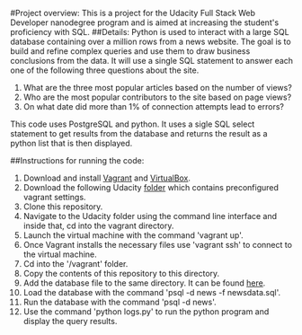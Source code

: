 #Project overview:
This is a project for the Udacity Full Stack Web Developer nanodegree program and is aimed at increasing the student's proficiency with SQL.
##Details:
Python is used to interact with a large SQL database containing over a million rows from a news website.
The goal is to build and refine complex queries and use them to draw business conclusions from the data. It will use a single SQL statement to answer each one of the following three questions about the site.

1. What are the three most popular articles based on the number of views?
2. Who are the most popular contributors to the site based on page views?
3. On what date did more than 1% of connection attempts lead to errors?

This code uses PostgreSQL and python. It uses a sigle SQL select statement to get results from the database and returns the result as a python list that is then displayed.

##Instructions for running the code:
1. Download and install [Vagrant](https://www.vagrantup.com/) and [VirtualBox](https://www.virtualbox.org/).
2. Download the following Udacity [folder](https://d17h27t6h515a5.cloudfront.net/topher/2017/August/59822701_fsnd-virtual-machine/fsnd-virtual-machine.zip) which contains preconfigured vagrant settings.
3. Clone this repository.
5. Navigate to the Udacity folder using the command line interface and inside that, cd into the vagrant directory.
6. Launch the virtual machine with the command 'vagrant up'.
7. Once Vagrant installs the necessary files use 'vagrant ssh' to connect to the virtual machine.
8. Cd into the '/vagrant' folder.
9. Copy the contents of this repository to this directory.
10. Add the database file to the same directory. It can be found [here](https://d17h27t6h515a5.cloudfront.net/topher/2016/August/57b5f748_newsdata/newsdata.zip).
10. Load the database with the command 'psql -d news -f newsdata.sql'.
11. Run the database with the command 'psql -d news'.
12. Use the command 'python logs.py' to run the python program and display the query results.

